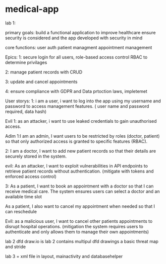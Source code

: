  # medical-app
lab 1:

primary goals:
build a functional application to improve healthcare
ensure security is considered and the app developed with security in mind

core functions:
user auth
patient managment
appointment management

Epics: 
1: secure login for all users, role-based access control RBAC to determine privilages

2: manage patient records with CRUD

3: update and cancel appointments 

4: ensure compliance with GDPR and Data prtoction laws, impletemet


User storys:
1: i am a user, i want to log into the app using my username and password to access management features. 
 ( user name and password required, data hash)
 
Evil 1: as an attacker, i want to use leaked credentials to gain unauthorised access.

Adim 1:I am an admin, I want users to be restricted by roles (doctor, patient) so that only authorized access is granted to specific features (RBAC).


2: I am a doctor, I want to add new patient records so that their details are securely stored in the system.

evil: As an attacker, I want to exploit vulnerabilities in API endpoints to retrieve patient records without authentication. (mitigate with tokens and enforced access control)


3: As a patient, I want to book an appointment with a doctor so that I can receive medical care. The system ensures users can select a doctor and an available time slot

As a patient, I also want to cancel my appointment when needed so that I can reschedule

Evil: as a malicious user, I want to cancel other patients appointments to disrupt hospital operations. (mitigation the system requires users to authenticate and only allows them to manage their own appointments)





lab 2
dfd draw.io is lab 2 
contains multipul dfd drawings a basic threat map and stride



lab 3 = xml file in layout, mainactivity and databasehelper



